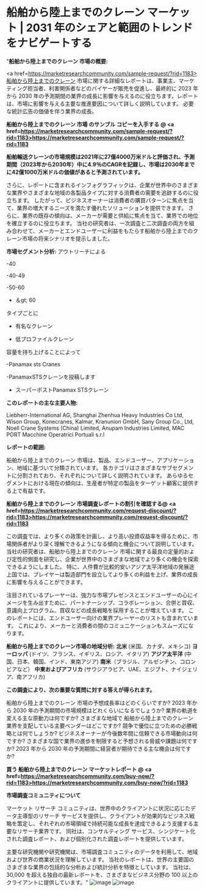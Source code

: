 # 船舶から陸上までのクレーン マーケット | 2031 年のシェアと範囲のトレンドをナビゲートする
"<strong>船舶から陸上までのクレーン 市場の概要:</strong>

<a href=https://marketresearchcommunity.com/sample-request/?rid=1183>船舶から陸上までのクレーン</a> 市場に関する詳細なレポートは、事業主、マーケティング担当者、利害関係者などのバイヤーが販売を促進し、最終的に 2023 年から 2030 年の予測期間の業界の成長に影響を与えるのに役立ちます。レポートは、市場に影響を与える主要な推進要因について詳しく説明しています。 必要な統計広告の価値を伴う業界の成長。

<strong>船舶から陸上までのクレーン 市場 のサンプル コピーを入手する @ <a href=https://marketresearchcommunity.com/sample-request/?rid=1183>https://marketresearchcommunity.com/sample-request/?rid=1183</a></strong>

<strong>船舶輸送クレーンの市場規模は2021年に27億4000万米ドルと評価され、予測期間（2023年から2030年）中に4.9％のCAGRを記録し、市場は2030年までに42億1000万米ドルの価値があると予測されています。</strong>

さらに、レポートに含まれるインフォグラフィックは、企業が世界中のさまざまな業界やさまざまな地域の各製品タイプに対する消費者の需要を追跡するのに役立ちます。 したがって、ビジネスオーナーは消費者の購買パターンに焦点を当て、業界の増大するニーズを満たす優れたソリューションを提供できます。 さらに、業界の既存の傾向は、メーカーが需要と供給に焦点を当て、業界での地位を確立するのに役立ちます。 当社の研究者は、一次調査と二次調査の両方を組み合わせて、メーカーとエンドユーザーに利益をもたらす船舶から陸上までのクレーン市場の将来シナリオを提示しました。

<strong>市場セグメント分析:</strong>
アウトリーチによる



-40

-40-49

-50-60

- ＆gt; 60



タイプごとに



- 有名なクレーン

- 低プロファイルクレーン



容量を持ち上げることによって



-Panamax sts Cranes

-PanamaxSTSクレーンを投稿します

- スーパーポストPanamax STSクレーン

<strong>このレポートの主な主要人物:</strong>

Liebherr-International AG, Shanghai Zhenhua Heavy Industries Co Ltd, Wison Group, Konecranes, Kalmar, Kranunion GmbH, Sany Group Co., Ltd, Noell Crane Systems (China) Limited, Anupam Industries Limited, MAC PORT Macchine Operatrici Portuali s.r.l



<strong>レポートの範囲:</strong>

船舶から陸上までのクレーン 市場は、製品、エンドユーザー、アプリケーション、地域に基づいて分類されています。 各カテゴリはさまざまなサブセグメントに分割されており、それぞれについて詳しく説明されています。 あらゆるセグメントにおける現在の傾向は、生産者が特定の製品をターゲット顧客に提供する上で有益です。

<strong>船舶から陸上までのクレーン 市場調査レポートの割引を確認する@ <a href=https://marketresearchcommunity.com/request-discount/?rid=1183>https://marketresearchcommunity.com/request-discount/?rid=1183</a></strong>

この調査では、より多くの政策を計画し、より高い投資収益率を得るために、市場関係者がより深く理解できるようになる傾向と機会について説明しています。 当社の研究者は、船舶から陸上までのクレーン 市場に関する最良の定量的および定性的側面を研究し、企業が世界中のさまざまな地域でより多くの機会を探索できるようにしました。 特に、人件費が比較的安いアジア太平洋地域の発展途上国では、プレイヤーは製造部門を設立してより多くの利益を上げ、業界の成長に影響を与えることができます。

注目されているプレーヤーは、強力な市場プレゼンスとエンドユーザーの心にイメージを生み出すために、パートナーシップ、コラボレーション、合併と買収、意識向上プログラム、買収などの成長戦略を採用することが増えています。 このレポートには、エンドユーザー向けの業界プレーヤーのリストも含まれています。 これにより、メーカーと消費者の間のコミュニケーションもスムーズになります。

<strong>船舶から陸上までのクレーン市場の地域分析:</strong>
<strong>北米</strong> (米国、カナダ、メキシコ)
<strong>ヨーロッパ</strong> (ドイツ、フランス、イギリス、ロシア、イタリア)
<strong>アジア太平洋</strong> (中国、日本、韓国、インド、東南アジア)
<strong>南米</strong>（ブラジル、アルゼンチン、コロンビアなど）
<strong>中東およびアフリカ</strong> (サウジアラビア、UAE、エジプト、ナイジェリア、南アフリカ)

<strong>この調査により、次の重要な質問に対する答えが得られます。</strong>

船舶から陸上までのクレーン 市場の予想成長率はどのくらいですか? 2023 年から 2030 年の予測期間の市場規模はどれくらいになるでしょうか?
業界の軌道を変える主な原動力は何ですか?
さまざまな地域で 船舶から陸上までのクレーン 業界を支配している主要ベンダーはどこですか? 競争で優位に立つための必勝戦略とは何でしょうか?
ビジネスオーナーが今後数年間に信頼できる市場動向は何ですか?
さまざまな国で業界の進歩を制限すると予想される脅威や課題は何ですか?
2023 年から 2030 年の予測期間に経営者が期待できる主な機会は何ですか?

<strong>買う 船舶から陸上までのクレーン マーケットレポート @ <a href=https://marketresearchcommunity.com/buy-now/?rid=1183>https://marketresearchcommunity.com/buy-now/?rid=1183</a></strong>

<strong>市場調査コミュニティについて</strong>

マーケット リサーチ コミュニティは、世界中のクライアントに状況に応じたデータ主導型のリサーチ サービスを提供し、クライアントが効果的なビジネス戦略を策定し、それぞれの市場領域で持続可能な成長を達成できるよう支援する主要なリサーチ業界です。 同社は、コンサルティング サービス、シンジケート化された調査レポート、および個別化された調査レポートを提供しています。

主要な研究機関や研究機関は、市場調査コミュニティのデータを利用して、地域および世界の商業状況を理解しています。 当社のレポートは、世界の主要国のさまざまな業界の包括的な分析および統計分析を特徴としています。 当社は、30,000 を超える独自の最新レポートを、さまざまなビジネス分野の 100 以上のクライアントに提供しています。"
![image](https://github.com/Gargi1522/MRC/assets/158283091/5c8ef55e-b7f0-43c7-b559-8790c3549a32)
![image](https://github.com/Gargi1522/MRC/assets/158283091/ee346167-33da-4893-9584-17c131a6bbf9)
